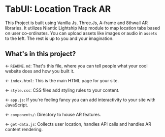 # TabUI: Location Track AR

This Project is built using Vanilla Js, Three.Js, A-frame and 8thwall AR libraries. It utilizes Niantic Lightship Map
module to map location tabs based on user co-ordinates.
You can upload assets like images or audio in `assets` to the left. The rest is up to you and your imagination.

## What's in this project?

← `README.md`: That's this file, where you can tell people what your cool website does and how you built it.

← `index.html`: This is the main HTML page for your site.

← `style.css`: CSS files add styling rules to your content.

← `app.js`: If you're feeling fancy you can add interactivity to your site with JavaScript.

← `components/`: Directory to house AR features.

← `get-data.js`: Collects user location, handles API calls and handles AR content rendering.

